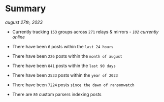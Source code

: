 
# Summary
_august 27th, 2023_

- Currently tracking `153` groups across `271` relays & mirrors - _`102` currently online_

- There have been `6` posts within the `last 24 hours`

- There have been `226` posts within the `month of august`

- There have been `841` posts within the `last 90 days`

- There have been `2533` posts within the `year of 2023`

- There have been `7224` posts `since the dawn of ransomwatch`

- There are `80` custom parsers indexing posts
